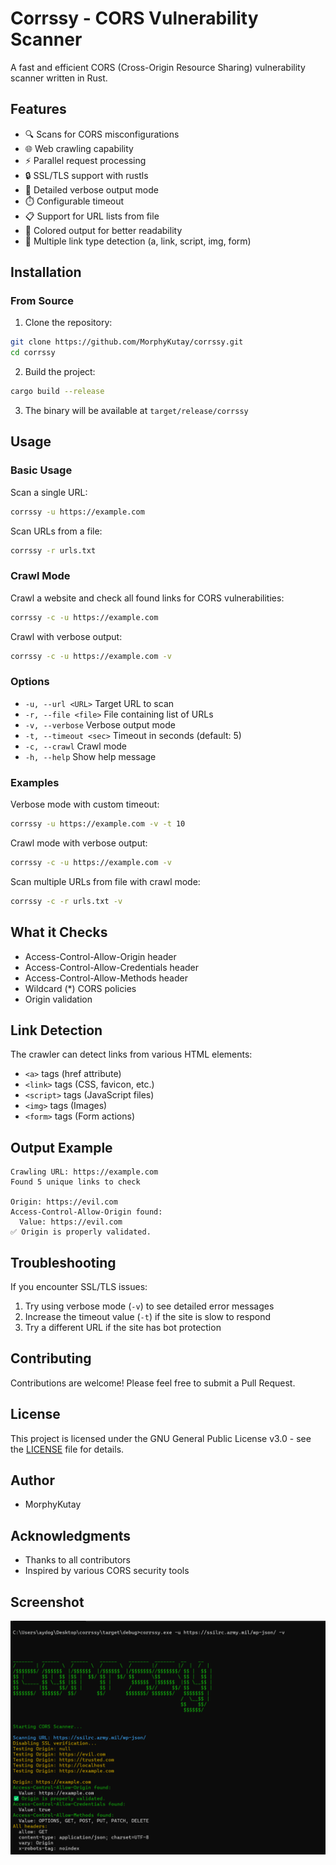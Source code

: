 # Corrssy - CORS Vulnerability Scanner

A fast and efficient CORS (Cross-Origin Resource Sharing) vulnerability scanner written in Rust.

## Features

- 🔍 Scans for CORS misconfigurations
- 🌐 Web crawling capability
- ⚡ Parallel request processing
- 🔒 SSL/TLS support with rustls
- 📝 Detailed verbose output mode
- ⏱️ Configurable timeout
- 📋 Support for URL lists from file
- 🎨 Colored output for better readability
- 🔗 Multiple link type detection (a, link, script, img, form)

## Installation

### From Source

1. Clone the repository:
```bash
git clone https://github.com/MorphyKutay/corrssy.git
cd corrssy
```

2. Build the project:
```bash
cargo build --release
```

3. The binary will be available at `target/release/corrssy`

## Usage

### Basic Usage

Scan a single URL:
```bash
corrssy -u https://example.com
```

Scan URLs from a file:
```bash
corrssy -r urls.txt
```

### Crawl Mode

Crawl a website and check all found links for CORS vulnerabilities:
```bash
corrssy -c -u https://example.com
```

Crawl with verbose output:
```bash
corrssy -c -u https://example.com -v
```

### Options

- `-u, --url <URL>`        Target URL to scan
- `-r, --file <file>`      File containing list of URLs
- `-v, --verbose`          Verbose output mode
- `-t, --timeout <sec>`    Timeout in seconds (default: 5)
- `-c, --crawl`            Crawl mode
- `-h, --help`             Show help message

### Examples

Verbose mode with custom timeout:
```bash
corrssy -u https://example.com -v -t 10
```

Crawl mode with verbose output:
```bash
corrssy -c -u https://example.com -v
```

Scan multiple URLs from file with crawl mode:
```bash
corrssy -c -r urls.txt -v
```

## What it Checks

- Access-Control-Allow-Origin header
- Access-Control-Allow-Credentials header
- Access-Control-Allow-Methods header
- Wildcard (*) CORS policies
- Origin validation

## Link Detection

The crawler can detect links from various HTML elements:
- `<a>` tags (href attribute)
- `<link>` tags (CSS, favicon, etc.)
- `<script>` tags (JavaScript files)
- `<img>` tags (Images)
- `<form>` tags (Form actions)

## Output Example

```
Crawling URL: https://example.com
Found 5 unique links to check

Origin: https://evil.com
Access-Control-Allow-Origin found:
  Value: https://evil.com
✅ Origin is properly validated.
```

## Troubleshooting

If you encounter SSL/TLS issues:
1. Try using verbose mode (`-v`) to see detailed error messages
2. Increase the timeout value (`-t`) if the site is slow to respond
3. Try a different URL if the site has bot protection

## Contributing

Contributions are welcome! Please feel free to submit a Pull Request.

## License

This project is licensed under the GNU General Public License v3.0 - see the [LICENSE](LICENSE) file for details.

## Author

- MorphyKutay

## Acknowledgments

- Thanks to all contributors
- Inspired by various CORS security tools


## Screenshot


![alt text](https://github.com/MorphyKutay/Corrssy/blob/main/corrssy.png)
